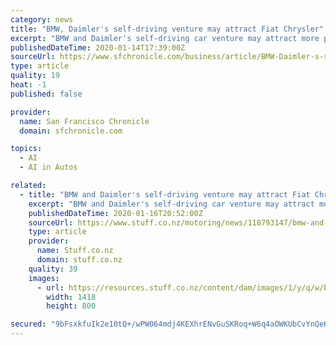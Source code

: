 ```yaml
---
category: news
title: "BMW, Daimler's self-driving venture may attract Fiat Chrysler"
excerpt: "BMW and Daimler's self-driving car venture may attract more partners, with Fiat Chrysler Automobiles NV a front-runner to get on board at a time when the German automakers are working to select suppliers by the end of the year. While many car-component makers are hesitant to put large sums toward the development of highly automated driving due ..."
publishedDateTime: 2020-01-14T17:39:00Z
sourceUrl: https://www.sfchronicle.com/business/article/BMW-Daimler-s-self-driving-venture-may-attract-14974246.php
type: article
quality: 19
heat: -1
published: false

provider:
  name: San Francisco Chronicle
  domain: sfchronicle.com

topics:
  - AI
  - AI in Autos

related:
  - title: "BMW and Daimler's self-driving venture may attract Fiat Chrysler"
    excerpt: "BMW and Daimler's self-driving car venture may attract more partners, with Fiat Chrysler Automobiles NV a front-runner to get on board at a time when the German automakers are working to select suppliers by the end of the year. While many car-component makers are hesitant to put large sums toward the development of highly automated driving due ..."
    publishedDateTime: 2020-01-16T20:52:00Z
    sourceUrl: https://www.stuff.co.nz/motoring/news/118793147/bmw-and-daimlers-selfdriving-venture-may-attract-fiat-chrysler
    type: article
    provider:
      name: Stuff.co.nz
      domain: stuff.co.nz
    quality: 39
    images:
      - url: https://resources.stuff.co.nz/content/dam/images/1/y/q/w/b/3/image.related.StuffLandscapeSixteenByNine.1420x800.1yq5dn.png/1579207326721.jpg
        width: 1418
        height: 800

secured: "9bFsxkfuIk2e10tQ+/wPW064mdj4KEXhrENvGuSKRoq+W6q4aOWKUbCvYnQeKpUsFqIjIBAPBzbzI/GjAfIPNg0FL7N0RLI8px+zHzt5Mu2gazt7tH/rNuGiLG+GCX6p6VU6xPAcR4Pl5UMNEMfjlUOcbc1K/AazCPcoYoS6tsSZdEwC089WiD3v0ThG5PLqO4wvOQi3kDfaNogE+IgV6N1bjUnj2s+ofM+J5vlyHOMh5VP8bsgPePHYkgoCVvyPxV9JifUxn6h3AWC8HsQJmHbVGzdFfAyCVi/1s3yPASQ=;UWYRG24qVSb84CiHK6KGpQ=="
---
```


